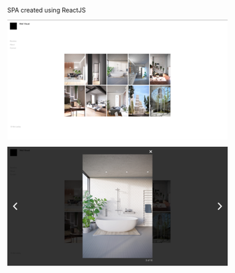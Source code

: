 SPA created using ReactJS

![Wei Lesley Yang portfolio view](https://github.com/Dannyang27/portfolio-arquitecture-lesley/blob/master/src/images/index.png)

![Wei Lesley Yang portfolio view](https://github.com/Dannyang27/portfolio-arquitecture-lesley/blob/master/src/images/gallerydisplay.png)
